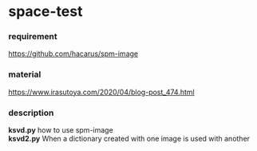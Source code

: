 # space-test
### requirement
https://github.com/hacarus/spm-image  
### material
https://www.irasutoya.com/2020/04/blog-post_474.html  
### description
**ksvd.py** how to use spm-image  
**ksvd2.py** When a dictionary created with one image is used with another
